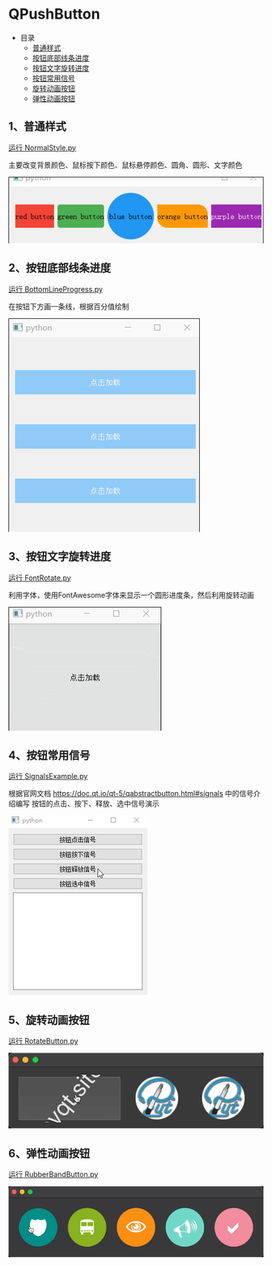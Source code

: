 # QPushButton

- 目录
  - [普通样式](#1普通样式)
  - [按钮底部线条进度](#2按钮底部线条进度)
  - [按钮文字旋转进度](#3按钮文字旋转进度)
  - [按钮常用信号](#4按钮常用信号)
  - [旋转动画按钮](#5旋转动画按钮)
  - [弹性动画按钮](#6弹性动画按钮)

## 1、普通样式
[运行 NormalStyle.py](NormalStyle.py)

主要改变背景颜色、鼠标按下颜色、鼠标悬停颜色、圆角、圆形、文字颜色

![NormalStyle](ScreenShot/NormalStyle.gif)

## 2、按钮底部线条进度
[运行 BottomLineProgress.py](BottomLineProgress.py)

在按钮下方画一条线，根据百分值绘制

![BottomLineProgress](ScreenShot/BottomLineProgress.gif)

## 3、按钮文字旋转进度
[运行 FontRotate.py](FontRotate.py)

利用字体，使用FontAwesome字体来显示一个圆形进度条，然后利用旋转动画

![FontRotate](ScreenShot/FontRotate.gif)

## 4、按钮常用信号
[运行 SignalsExample.py](SignalsExample.py)

根据官网文档 https://doc.qt.io/qt-5/qabstractbutton.html#signals 中的信号介绍编写
按钮的点击、按下、释放、选中信号演示

![SignalsExample](ScreenShot/SignalsExample.gif)

## 5、旋转动画按钮
[运行 RotateButton.py](RotateButton.py)

![RotateButton](ScreenShot/RotateButton.gif)

## 6、弹性动画按钮
[运行 RubberBandButton.py](RubberBandButton.py)

![RubberBandButton](ScreenShot/RubberBandButton.gif)